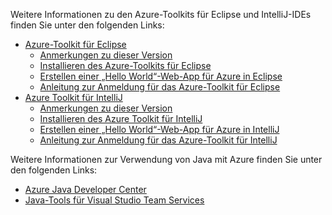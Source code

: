 Weitere Informationen zu den Azure-Toolkits für Eclipse und IntelliJ-IDEs finden Sie unter den folgenden Links:

* [Azure-Toolkit für Eclipse](../eclipse/azure-toolkit-for-eclipse.md) 
  * [Anmerkungen zu dieser Version](https://github.com/Microsoft/azure-tools-for-java/releases) 
  * [Installieren des Azure-Toolkits für Eclipse](../eclipse/azure-toolkit-for-eclipse-installation.md) 
  * [Erstellen einer „Hello World“-Web-App für Azure in Eclipse](../eclipse/azure-toolkit-for-eclipse-create-hello-world-web-app.md) 
  * [Anleitung zur Anmeldung für das Azure-Toolkit für Eclipse](../eclipse/azure-toolkit-for-eclipse-sign-in-instructions.md) 
* [Azure Toolkit für IntelliJ](../intellij/azure-toolkit-for-intellij.md) 
  * [Anmerkungen zu dieser Version](https://github.com/Microsoft/azure-tools-for-java/releases) 
  * [Installieren des Azure Toolkit für IntelliJ](../intellij/azure-toolkit-for-intellij-installation.md) 
  * [Erstellen einer „Hello World“-Web-App für Azure in IntelliJ](../intellij/azure-toolkit-for-intellij-create-hello-world-web-app.md) 
  * [Anleitung zur Anmeldung für das Azure-Toolkit für IntelliJ](../intellij/azure-toolkit-for-intellij-sign-in-instructions.md) 

Weitere Informationen zur Verwendung von Java mit Azure finden Sie unter den folgenden Links: 

* [Azure Java Developer Center](https://azure.microsoft.com/develop/java/) 
* [Java-Tools für Visual Studio Team Services](https://java.visualstudio.com/) 
<!-- TODO: Add URLs for Java in VSCode here --> 

